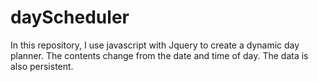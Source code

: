 # dayScheduler

In this repository, I use javascript with Jquery to create a dynamic day planner.
The contents change from the date and time of day.  The data is also persistent.